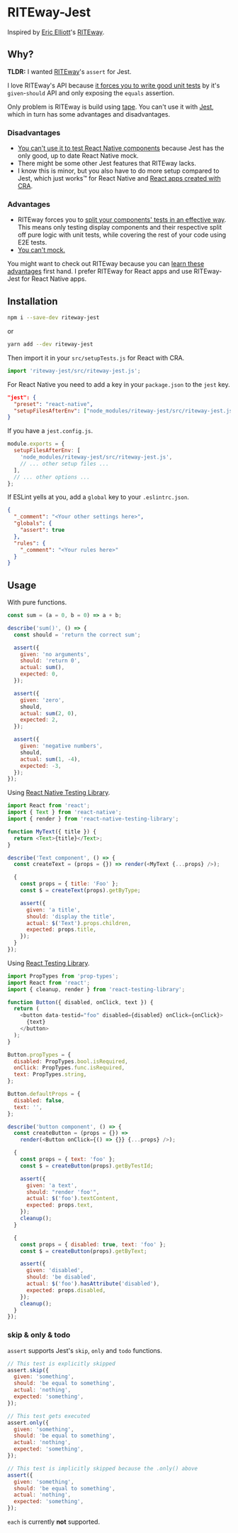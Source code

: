 # RITEway-Jest

Inspired by [Eric Elliott](https://twitter.com/_ericelliott?lang=de)'s [RITEway](https://github.com/ericelliott/riteway).

## Why?

**TLDR:** I wanted [RITEway](https://medium.com/javascript-scene/rethinking-unit-test-assertions-55f59358253f)'s `assert` for Jest.

I love RITEway's API because [it forces you to write good unit tests](https://medium.com/javascript-scene/what-every-unit-test-needs-f6cd34d9836d) by it's `given`-`should` API and only exposing the `equals` assertion.

Only problem is RITEway is build using [tape](https://www.npmjs.com/package/tape). You can't use it with
[Jest](https://jestjs.io/en/), which in turn has some advantages and disadvantages.

### Disadvantages

- [You can't use it to test React Native components](https://github.com/ericelliott/riteway/issues/48)   because Jest has the only good, up to date React Native mock.
- There might be some other Jest features that RITEway lacks.
- I know this is minor, but you also have to do more setup compared to Jest,  which just works™ for React Native and  [React apps created with CRA](https://facebook.github.io/create-react-app/docs/running-tests).

### Advantages

- RITEway forces you to [split your components' tests in an effective way](https://medium.com/javascript-scene/unit-testing-react-components-aeda9a44aae2). This means only testing display components and their respective split off pure logic with unit tests, while covering the rest of your code using E2E tests.
- [You can't mock.](https://medium.com/javascript-scene/mocking-is-a-code-smell-944a70c90a6a)

You might want to check out RITEway because you can [learn these advantages](https://medium.com/javascript-scene/tdd-the-rite-way-53c9b46f45e3) first hand. I prefer RITEway for React apps and use RITEway-Jest for React Native apps.

## Installation

```bash
npm i --save-dev riteway-jest
```

or

```bash
yarn add --dev riteway-jest
```

Then import it in your `src/setupTests.js` for React with CRA.

```js
import 'riteway-jest/src/riteway-jest.js';
```

For React Native you need to add a key in your `package.json` to the `jest` key.

```json
"jest": {
  "preset": "react-native",
  "setupFilesAfterEnv": ["node_modules/riteway-jest/src/riteway-jest.js"]
}
```

If you have a `jest.config.js`.

```js
module.exports = {
  setupFilesAfterEnv: [
    'node_modules/riteway-jest/src/riteway-jest.js',
    // ... other setup files ...
  ],
  // ... other options ...
};
```

If ESLint yells at you, add a `global` key to your `.eslintrc.json`.

```json
{
  "_comment": "<Your other settings here>",
  "globals": {
    "assert": true
  },
  "rules": {
    "_comment": "<Your rules here>"
  }
}
```

## Usage

With pure functions.

```js
const sum = (a = 0, b = 0) => a + b;

describe('sum()', () => {
  const should = 'return the correct sum';

  assert({
    given: 'no arguments',
    should: 'return 0',
    actual: sum(),
    expected: 0,
  });

  assert({
    given: 'zero',
    should,
    actual: sum(2, 0),
    expected: 2,
  });

  assert({
    given: 'negative numbers',
    should,
    actual: sum(1, -4),
    expected: -3,
  });
});
```

Using [React Native Testing Library](https://github.com/callstack/react-native-testing-library).

```js
import React from 'react';
import { Text } from 'react-native';
import { render } from 'react-native-testing-library';

function MyText({ title }) {
  return <Text>{title}</Text>;
}

describe('Text component', () => {
  const createText = (props = {}) => render(<MyText {...props} />);

  {
    const props = { title: 'Foo' };
    const $ = createText(props).getByType;

    assert({
      given: 'a title',
      should: 'display the title',
      actual: $('Text').props.children,
      expected: props.title,
    });
  }
});
```

Using [React Testing Library](https://github.com/testing-library/react-testing-library).

```js
import PropTypes from 'prop-types';
import React from 'react';
import { cleanup, render } from 'react-testing-library';

function Button({ disabled, onClick, text }) {
  return (
    <button data-testid="foo" disabled={disabled} onClick={onClick}>
      {text}
    </button>
  );
}

Button.propTypes = {
  disabled: PropTypes.bool.isRequired,
  onClick: PropTypes.func.isRequired,
  text: PropTypes.string,
};

Button.defaultProps = {
  disabled: false,
  text: '',
};

describe('button component', () => {
  const createButton = (props = {}) =>
    render(<Button onClick={() => {}} {...props} />);

  {
    const props = { text: 'foo' };
    const $ = createButton(props).getByTestId;

    assert({
      given: 'a text',
      should: "render 'foo'",
      actual: $('foo').textContent,
      expected: props.text,
    });
    cleanup();
  }

  {
    const props = { disabled: true, text: 'foo' };
    const $ = createButton(props).getByText;

    assert({
      given: 'disabled',
      should: 'be disabled',
      actual: $('foo').hasAttribute('disabled'),
      expected: props.disabled,
    });
    cleanup();
  }
});
```

### skip & only & todo

`assert` supports Jest's `skip`, `only` and `todo` functions.

```js
// This test is explicitly skipped
assert.skip({
  given: 'something',
  should: 'be equal to something',
  actual: 'nothing',
  expected: 'something',
});

// This test gets executed
assert.only({
  given: 'something',
  should: 'be equal to something',
  actual: 'nothing',
  expected: 'something',
});

// This test is implicitly skipped because the .only() above
assert({
  given: 'something',
  should: 'be equal to something',
  actual: 'nothing',
  expected: 'something',
});
```

`each` is currently **not** supported.
